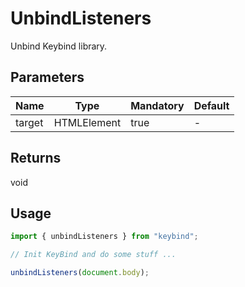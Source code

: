 # UnbindListeners

Unbind Keybind library.

## Parameters

| Name   | Type        | Mandatory | Default |
| ------ | ----------- | --------- | ------- |
| target | HTMLElement | true      | -       |

## Returns

void

## Usage

```ts
import { unbindListeners } from "keybind";

// Init KeyBind and do some stuff ...

unbindListeners(document.body);
```
